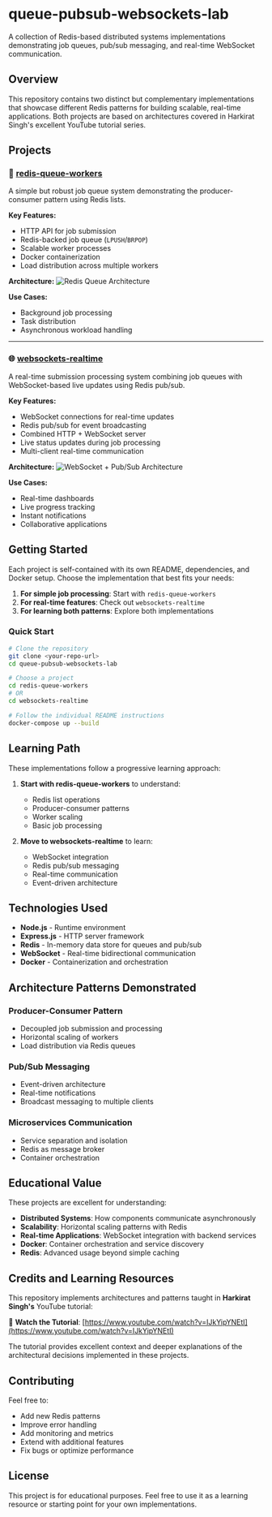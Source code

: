 # queue-pubsub-websockets-lab

A collection of Redis-based distributed systems implementations demonstrating job queues, pub/sub messaging, and real-time WebSocket communication.

## Overview

This repository contains two distinct but complementary implementations that showcase different Redis patterns for building scalable, real-time applications. Both projects are based on architectures covered in Harkirat Singh's excellent YouTube tutorial series.

## Projects

### 🔄 [redis-queue-workers](./redis-queue-workers)

A simple but robust job queue system demonstrating the producer-consumer pattern using Redis lists.

**Key Features:**
- HTTP API for job submission
- Redis-backed job queue (`LPUSH`/`BRPOP`)
- Scalable worker processes
- Docker containerization
- Load distribution across multiple workers

**Architecture:**
![Redis Queue Architecture](https://www.notion.so/image/https%3A%2F%2Fprod-files-secure.s3.us-west-2.amazonaws.com%2F085e8ad8-528e-47d7-8922-a23dc4016453%2F1a563dff-974c-4442-bcca-732b4b17a17f%2FScreenshot_2024-04-07_at_5.41.38_PM.png?table=block&id=1deded56-46a6-4185-b309-36dd27a8c384&cache=v2)

**Use Cases:**
- Background job processing
- Task distribution
- Asynchronous workload handling

---

### 🌐 [websockets-realtime](./websockets-realtime)

A real-time submission processing system combining job queues with WebSocket-based live updates using Redis pub/sub.

**Key Features:**
- WebSocket connections for real-time updates
- Redis pub/sub for event broadcasting
- Combined HTTP + WebSocket server
- Live status updates during job processing
- Multi-client real-time communication

**Architecture:**
![WebSocket + Pub/Sub Architecture](https://www.notion.so/image/https%3A%2F%2Fprod-files-secure.s3.us-west-2.amazonaws.com%2F085e8ad8-528e-47d7-8922-a23dc4016453%2Fa19ddc6b-fe53-4df3-9166-76e4da9f3f45%2FScreenshot_2024-04-07_at_5.45.42_PM.png?table=block&id=28cb2e3e-0f9b-4741-937f-82dffb19d820&cache=v2)

**Use Cases:**
- Real-time dashboards
- Live progress tracking
- Instant notifications
- Collaborative applications

## Getting Started

Each project is self-contained with its own README, dependencies, and Docker setup. Choose the implementation that best fits your needs:

1. **For simple job processing**: Start with `redis-queue-workers`
2. **For real-time features**: Check out `websockets-realtime`
3. **For learning both patterns**: Explore both implementations

### Quick Start

```bash
# Clone the repository
git clone <your-repo-url>
cd queue-pubsub-websockets-lab

# Choose a project
cd redis-queue-workers
# OR
cd websockets-realtime

# Follow the individual README instructions
docker-compose up --build
```

## Learning Path

These implementations follow a progressive learning approach:

1. **Start with redis-queue-workers** to understand:
   - Redis list operations
   - Producer-consumer patterns
   - Worker scaling
   - Basic job processing

2. **Move to websockets-realtime** to learn:
   - WebSocket integration
   - Redis pub/sub messaging
   - Real-time communication
   - Event-driven architecture

## Technologies Used

- **Node.js** - Runtime environment
- **Express.js** - HTTP server framework
- **Redis** - In-memory data store for queues and pub/sub
- **WebSocket** - Real-time bidirectional communication
- **Docker** - Containerization and orchestration

## Architecture Patterns Demonstrated

### Producer-Consumer Pattern
- Decoupled job submission and processing
- Horizontal scaling of workers
- Load distribution via Redis queues

### Pub/Sub Messaging
- Event-driven architecture
- Real-time notifications
- Broadcast messaging to multiple clients

### Microservices Communication
- Service separation and isolation
- Redis as message broker
- Container orchestration

## Educational Value

These projects are excellent for understanding:

- **Distributed Systems**: How components communicate asynchronously
- **Scalability**: Horizontal scaling patterns with Redis
- **Real-time Applications**: WebSocket integration with backend services
- **Docker**: Container orchestration and service discovery
- **Redis**: Advanced usage beyond simple caching

## Credits and Learning Resources

This repository implements architectures and patterns taught in **Harkirat Singh's** YouTube tutorial:

🎥 **Watch the Tutorial**: [https://www.youtube.com/watch?v=IJkYipYNEtI](https://www.youtube.com/watch?v=IJkYipYNEtI)

The tutorial provides excellent context and deeper explanations of the architectural decisions implemented in these projects.

## Contributing

Feel free to:
- Add new Redis patterns
- Improve error handling
- Add monitoring and metrics
- Extend with additional features
- Fix bugs or optimize performance

## License

This project is for educational purposes. Feel free to use it as a learning resource or starting point for your own implementations.
